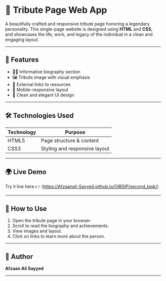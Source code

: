 # 🏅 Tribute Page Web App

A beautifully crafted and responsive tribute page honoring a legendary personality. This single-page website is designed using **HTML** and **CSS**, and showcases the life, work, and legacy of the individual in a clean and engaging layout.

---

## 🚀 Features

- 🧑‍🎓 Informative biography section
- 🖼️ Tribute image with visual emphasis
- 🔗 External links to resources
- 📱 Mobile-responsive layout
- 🎨 Clean and elegant UI design

---

## 🛠️ Technologies Used

| Technology | Purpose                    |
|------------|-----------------------------|
| HTML5      | Page structure & content    |
| CSS3       | Styling and responsive layout|

---

## 🌍 Live Demo

Try it live here 👉 (https://Afzaanali-Sayyed.github.io/OIBSIP/second_task/)


---

## 📖 How to Use

1. Open the tribute page in your browser.
2. Scroll to read the biography and achievements.
3. View images and layout.
4. Click on links to learn more about the person.

---

## 👤 Author

**Afzaan Ali Sayyed**  

---

